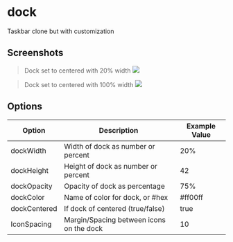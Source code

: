 # dock

Taskbar clone but with customization

## Screenshots
> Dock set to centered with 20% width
> ![](http://i.imgur.com/QEuh5UE.jpg)

> Dock set to centered with 100% width
>![](http://i.imgur.com/FvdO05Q.jpg)

## Options

| Option | Description | Example Value|
| ------------- | ------------- | ------------- |
| dockWidth     | Width of dock as number or percent        | 20%  |
| dockHeight    | Height of dock as number or percent       | 42  |
| dockOpacity   | Opacity of dock as percentage             | 75%  |
| dockColor     | Name of color for dock, or #hex           | #ff00ff  |
| dockCentered  | If dock of centered (true/false)          | true  |
| IconSpacing   | Margin/Spacing between icons on the dock  | 10 |
